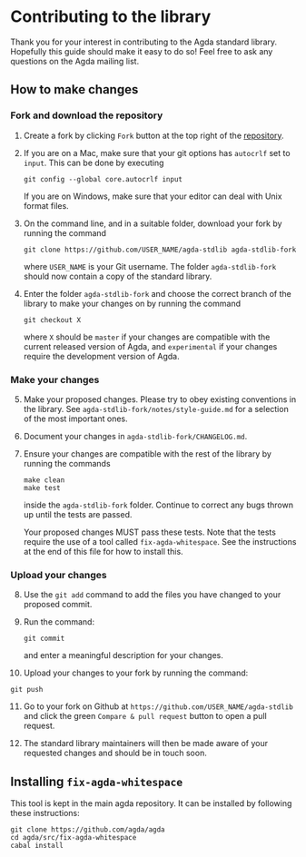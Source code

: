 Contributing to the library
===========================

Thank you for your interest in contributing to the Agda standard library. Hopefully this guide should make it easy to do so! Feel free to ask any questions on the Agda mailing list.

How to make changes
-------------------

### Fork and download the repository

1. Create a fork by clicking `Fork` button at the top right of the [repository](https://github.com/agda/agda-stdlib).

2. If you are on a Mac, make sure that your git options has `autocrlf` set to `input`.  This can be done by executing
   ```
   git config --global core.autocrlf input
   ```
   If you are on Windows, make sure that your editor can deal with Unix format files.

3. On the command line, and in a suitable folder, download your fork by running the command
   ```
   git clone https://github.com/USER_NAME/agda-stdlib agda-stdlib-fork
   ```

   where `USER_NAME` is your Git username. The folder `agda-stdlib-fork` should now contain a copy of the standard library.

4. Enter the folder `agda-stdlib-fork` and choose the correct branch of the library to make your changes on by running the
   command
   ```
   git checkout X
   ```
   where `X` should be `master` if your changes are compatible with the current released version of Agda, and `experimental`
   if your changes require the development version of Agda.

### Make your changes

5. Make your proposed changes. Please try to obey existing conventions in the library.
   See `agda-stdlib-fork/notes/style-guide.md` for a selection of the most important ones.

6. Document your changes in `agda-stdlib-fork/CHANGELOG.md`.

7. Ensure your changes are compatible with the rest of the library by running the commands
   ```
   make clean
   make test
   ```
   inside the `agda-stdlib-fork` folder. Continue to correct any bugs thrown up until the tests are passed.

   Your proposed changes MUST pass these tests. Note that the tests require the use of a tool called
   `fix-agda-whitespace`. See the instructions at the end of this file for how to install this.

### Upload your changes

8. Use the `git add` command to add the files you have changed to your proposed commit.

9. Run the command:
   ```
   git commit
   ```
   and enter a meaningful description for your changes.

10. Upload your changes to your fork by running the command:
   ```
   git push
   ```
11. Go to your fork on Github at `https://github.com/USER_NAME/agda-stdlib` and click the green `Compare & pull request` button to open a pull request.

12. The standard library maintainers will then be made aware of your requested changes and should be in touch soon.

Installing `fix-agda-whitespace`
--------------------------------

This tool is kept in the main agda repository. It can be installed by following these instructions:
   ```
   git clone https://github.com/agda/agda
   cd agda/src/fix-agda-whitespace
   cabal install
   ```

